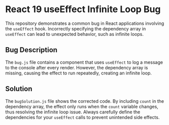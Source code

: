 # React 19 useEffect Infinite Loop Bug

This repository demonstrates a common bug in React applications involving the `useEffect` hook.  Incorrectly specifying the dependency array in `useEffect` can lead to unexpected behavior, such as infinite loops.

## Bug Description

The `bug.js` file contains a component that uses `useEffect` to log a message to the console after every render.  However, the dependency array is missing, causing the effect to run repeatedly, creating an infinite loop.

## Solution

The `bugSolution.js` file shows the corrected code. By including `count` in the dependency array, the effect only runs when the `count` variable changes, thus resolving the infinite loop issue.  Always carefully define the dependencies for your `useEffect` calls to prevent unintended side effects.